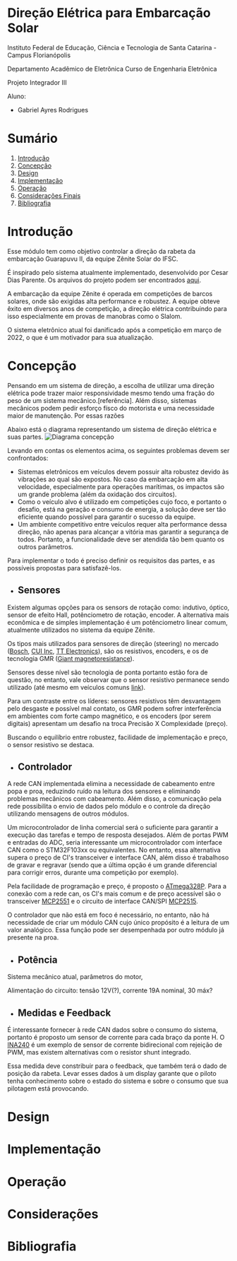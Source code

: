 # Direção Elétrica para Embarcação Solar

Instituto Federal de Educação, Ciência e Tecnologia de Santa Catarina - Campus Florianópolis

Departamento Acadêmico de Eletrônica Curso de Engenharia Eletrônica

Projeto Integrador III

Aluno:

* Gabriel Ayres Rodrigues

# Sumário

1. [Introdução](#introdução)
2. [Concepção](#concepção)
3. [Design](#design)
4. [Implementação](#implementação)
5. [Operação](#operação)
6. [Considerações Finais](#considerações)
7. [Bibliografia](#bibliografia)

# Introdução

Esse módulo tem como objetivo controlar a direção da rabeta da embarcação Guarapuvu II, da equipe Zênite Solar do IFSC.

É inspirado pelo sistema atualmente implementado, desenvolvido por Cesar Dias Parente. Os arquivos do projeto podem ser encontrados [aqui](https://github.com/ZeniteSolar/MDE18/tree/main).

A embarcação da equipe Zênite é operada em competições de barcos solares, onde são exigidas alta performance e robustez. A equipe obteve êxito em diversos anos de competição, a direção elétrica contribuindo para isso especialmente em provas de manobras como o Slalom.

O sistema eletrônico atual foi danificado após a competição em março de 2022, o que é um motivador para sua atualização. 

# Concepção

Pensando em um sistema de direção, a escolha de utilizar uma direção elétrica pode trazer maior responsividade mesmo tendo uma fração do peso de um sistema mecânico.[referência]. Além disso, sistemas mecânicos podem pedir esforço físco do motorista e uma necessidade maior de manutenção. Por essas razões

Abaixo está o diagrama representando um sistema de direção elétrica e suas partes. 
![Diagrama concepção](https://github.com/ayresgit/Modulo-Direcao-Eletrica/blob/cb3b7e7deb8563f8dec3147824b006344d2aa883/Imagens/Diagrama%20de%20blocos%20da%20dire%C3%A7%C3%A3o%20el%C3%A9trica.PNG)

Levando em contas os elementos acima, os seguintes problemas devem ser confrontados:
- Sistemas eletrônicos em veículos devem possuir alta robustez devido às vibrações ao qual são expostos. No caso da embarcação em alta velocidade, especialmente para operações marítimas, os impactos são um grande problema (além da oxidação dos circuitos).
- Como o veículo alvo é utilizado em competições cujo foco, e portanto o desafio, está na geração e consumo de energia, a solução deve ser tão eficiente quando possível para garantir o sucesso da equipe.
- Um ambiente competitivo entre veículos requer alta performance dessa direção, não apenas para alcançar a vitória mas garantir a segurança de todos. Portanto, a funcionalidade deve ser atendida tão bem quanto os outros parâmetros.

Para implementar o todo é preciso definir os requisitos das partes, e as possíveis propostas para satisfazê-los.

* ## Sensores

Existem algumas opções para os sensors de rotação como: indutivo, óptico, sensor de efeito Hall, potênciometro de rotação, encoder. A alternativa mais econômica e de simples implementação é um potênciometro linear comum, atualmente utilizados no sistema da equipe Zênite.

Os tipos mais utilizados para sensores de direção (steering) no mercado ([Bosch](https://www.bosch-motorsport.com/content/downloads/Raceparts/en-GB/120530059.html), [CUI Inc](https://www.cuidevices.com/catalog/motion/rotary-encoders), [TT Electronics](https://www.ttelectronics.com/products/categories/steering-sensors/search-results/)), são os resistivos, encoders, e os de tecnologia GMR ([Giant magnetoresistance](https://en.wikipedia.org/wiki/Giant_magnetoresistance)).

<!-- Explicar encoders e GMR?  -->
Sensores desse nível são tecnologia de ponta portanto estão fora de questão, no entanto, vale observar que o sensor resistivo permanece sendo utilizado (até mesmo em veículos comuns [link]()). 

Para um contraste entre os líderes: sensores resistivos têm desvantagem pelo desgaste e possível mal contato, os GMR podem sofrer interferência em ambientes com forte campo magnético, e os encoders (por serem digitais) apresentam um desafio na troca Precisão X Complexidade (preço). 

Buscando o equilíbrio entre robustez, facilidade de implementação e preço, o sensor resistivo se destaca. 
 
* ## Controlador

A rede CAN implementada elimina a necessidade de cabeamento entre popa e proa, reduzindo ruído na leitura dos sensores e eliminando problemas mecânicos com cabeamento. Além disso, a comunicação pela rede possibilita o envio de dados pelo módulo e o controle da direção utilizando mensagens de outros módulos.

Um microcontrolador de linha comercial será o suficiente para garantir a execução das tarefas e tempo de resposta desejados. Além de portas PWM e entradas do ADC, seria interessante um microcontrolador com interface CAN como o STM32F103xx ou equivalentes. No entanto, essa alternativa supera o preço de CI's transceiver e interface CAN, além disso é trabalhoso de gravar e regravar (sendo que a última opção é um grande diferencial para corrigir erros, durante uma competição por exemplo).

Pela facilidade de programação e preço, é proposto o [ATmega328P](https://br.mouser.com/ProductDetail/Microchip-Technology-Atmel/ATMEGA328P-PU?qs=K8BHR703ZXguOQv3sKbWcg%3D%3D). Para a conexão com a rede can, os CI's mais comum e de preço acessível são o transceiver 
[MCP2551](https://br.mouser.com/datasheet/2/268/20001667G-1115479.pdf) e o circuito de interface CAN/SPI [MCP2515](https://br.mouser.com/datasheet/2/268/MCP2515_Family_Data_Sheet_DS20001801K-2303489.pdf).

O controlador que não está em foco é necessário, no entanto, não há necessidade de criar um módulo CAN cujo único propósito é a leitura de um valor analógico. Essa função pode ser desempenhada por outro módulo já presente na proa.

* ## Potência

Sistema mecânico atual, parâmetros do motor, 

Alimentação do circuito: tensão 12V(?), corrente 19A nominal, 30 máx? 


<!-- 
|| Sensor | Controlador | Potência |
|-----------|-----------|-----------|-----------|
| x | x | x | x | -->

* ## Medidas e Feedback

É interessante fornecer à rede CAN dados sobre o consumo do sistema, portanto é proposto um sensor de corrente para cada braço da ponte H. O [INA240](https://www.ti.com/lit/ds/symlink/ina240.pdf?ts=1649772128538) é um exemplo de sensor de corrente bidirecional com rejeição de PWM, mas existem alternativas com o resistor shunt integrado.

Essa medida deve constribuir para o feedback, que também terá o dado de posição da rabeta. Levar esses dados à um display garante que o piloto tenha conhecimento sobre o estado do sistema e sobre o consumo que sua pilotagem está provocando.

# Design


<!-- Aqui ou na etapa de Design? -->
<!-- | ATmega328P | MCP2515 | MCP2551 |
|--------|--------|--------|
|![ATmega328P](https://github.com/ayresgit/Modulo-Direcao-Eletrica/blob/ce93888b1ef8f3adbeb4987ba464b1fd88e084a3/Imagens/ATmega328P-PU.PNG)|![MCP2515](https://github.com/ayresgit/Modulo-Direcao-Eletrica/blob/ce93888b1ef8f3adbeb4987ba464b1fd88e084a3/Imagens/MCP2515.PNG)|![MCP2551](https://github.com/ayresgit/Modulo-Direcao-Eletrica/blob/ce93888b1ef8f3adbeb4987ba464b1fd88e084a3/Imagens/MCP2551.PNG)| -->



# Implementação


# Operação

# Considerações

# Bibliografia






